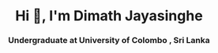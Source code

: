 <h1 align="center">Hi 👋, I'm Dimath Jayasinghe</h1>
<h3 align="center">Undergraduate at University of Colombo , Sri Lanka</h3>

